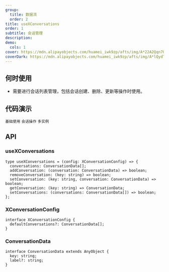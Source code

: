 ```yaml
---
group:
  title: 数据流
  order: 2
title: useXConversations
order: 1
subtitle: 会话管理
description:
demo:
  cols: 1
cover: https://mdn.alipayobjects.com/huamei_iwk9zp/afts/img/A*22A2Qqn7OrEAAAAAAAAAAAAADgCCAQ/original
coverDark: https://mdn.alipayobjects.com/huamei_iwk9zp/afts/img/A*lQydTrtLz9YAAAAAAAAAAAAADgCCAQ/original
---
```


## 何时使用

- 需要进行会话列表管理，包括会话创建、删除、更新等操作时使用。

## 代码演示

<code src="./demos/x-conversations/basic.tsx">基础使用</code> <code src="./demos/x-conversations/operations.tsx">会话操作</code> <code src="./demos/x-conversations/multi-instances.tsx">多实例</code>

## API

### useXConversations

```tsx | pure
type useXConversations = (config: XConversationConfig) => {
  conversations: ConversationData[];
  addConversation: (conversation: ConversationData) => boolean;
  removeConversation: (key: string) => boolean;
  setConversation: (key: string, conversation: ConversationData) => boolean;
  getConversation: (key: string) => ConversationData;
  setConversations: (conversations: ConversationData[]) => boolean;
};
```

### XConversationConfig

```tsx | pure
interface XConversationConfig {
  defaultConversations?: ConversationData[];
}
```

### ConversationData

```tsx | pure
interface ConversationData extends AnyObject {
  key: string;
  label?: string;
}
```
